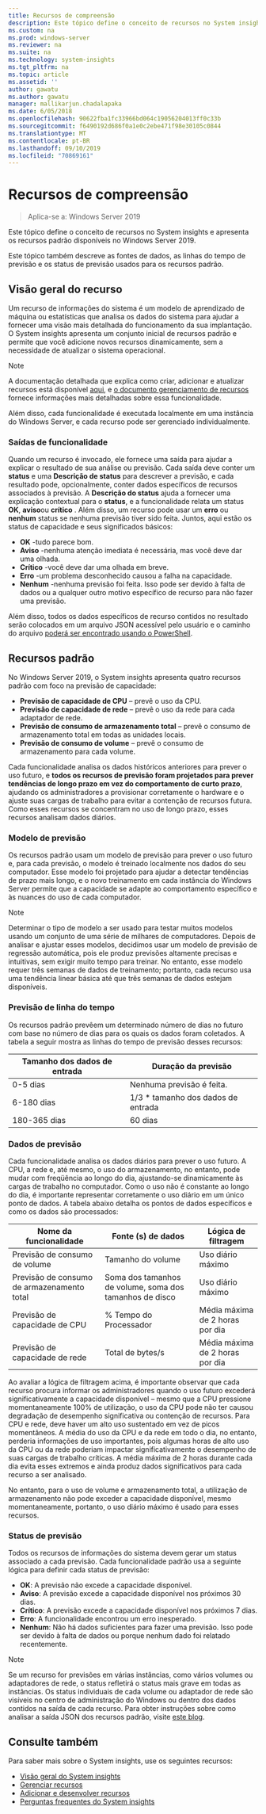 ```yaml
---
title: Recursos de compreensão
description: Este tópico define o conceito de recursos no System insights e apresenta os recursos padrão disponíveis no Windows Server 2019.
ms.custom: na
ms.prod: windows-server
ms.reviewer: na
ms.suite: na
ms.technology: system-insights
ms.tgt_pltfrm: na
ms.topic: article
ms.assetid: ''
author: gawatu
ms.author: gawatu
manager: mallikarjun.chadalapaka
ms.date: 6/05/2018
ms.openlocfilehash: 90622fba1fc33966bd064c19056204013ff0c33b
ms.sourcegitcommit: f6490192d686f0a1e0c2ebe471f98e30105c0844
ms.translationtype: MT
ms.contentlocale: pt-BR
ms.lasthandoff: 09/10/2019
ms.locfileid: "70869161"
---
```

# <a name="understanding-capabilities"></a>Recursos de compreensão

>Aplica-se a: Windows Server 2019

Este tópico define o conceito de recursos no System insights e apresenta os recursos padrão disponíveis no Windows Server 2019. 

Este tópico também descreve as fontes de dados, as linhas do tempo de previsão e os status de previsão usados para os recursos padrão. 

## <a name="capability-overview"></a>Visão geral do recurso
Um recurso de informações do sistema é um modelo de aprendizado de máquina ou estatísticas que analisa os dados do sistema para ajudar a fornecer uma visão mais detalhada do funcionamento da sua implantação. O System insights apresenta um conjunto inicial de recursos padrão e permite que você adicione novos recursos dinamicamente, sem a necessidade de atualizar o sistema operacional. 

>[!NOTE]
>A documentação detalhada que explica como criar, adicionar e atualizar recursos está disponível [aqui](adding-and-developing-capabilities.md), e [o documento gerenciamento de recursos](managing-capabilities.md) fornece informações mais detalhadas sobre essa funcionalidade.

Além disso, cada funcionalidade é executada localmente em uma instância do Windows Server, e cada recurso pode ser gerenciado individualmente.

### <a name="capability-outputs"></a>Saídas de funcionalidade
Quando um recurso é invocado, ele fornece uma saída para ajudar a explicar o resultado de sua análise ou previsão. Cada saída deve conter um **status** e uma **Descrição de status** para descrever a previsão, e cada resultado pode, opcionalmente, conter dados específicos de recursos associados à previsão. A **Descrição do status** ajuda a fornecer uma explicação contextual para o **status**, e a funcionalidade relata um status **OK**, **aviso**ou **crítico** . Além disso, um recurso pode usar um **erro** ou **nenhum** status se nenhuma previsão tiver sido feita. Juntos, aqui estão os status de capacidade e seus significados básicos: 

- **OK** -tudo parece bom.
- **Aviso** -nenhuma atenção imediata é necessária, mas você deve dar uma olhada. 
- **Crítico** -você deve dar uma olhada em breve. 
- **Erro** -um problema desconhecido causou a falha na capacidade. 
- **Nenhum** -nenhuma previsão foi feita. Isso pode ser devido à falta de dados ou a qualquer outro motivo específico de recurso para não fazer uma previsão. 

Além disso, todos os dados específicos de recurso contidos no resultado serão colocados em um arquivo JSON acessível pelo usuário e o caminho do arquivo [poderá ser encontrado usando o PowerShell](https://docs.microsoft.com/windows-server/manage/system-insights/managing-capabilities#retrieving-capability-results). 

## <a name="default-capabilities"></a>Recursos padrão
No Windows Server 2019, o System insights apresenta quatro recursos padrão com foco na previsão de capacidade:

- **Previsão de capacidade de CPU** – prevê o uso da CPU. 
- **Previsão de capacidade de rede** – prevê o uso da rede para cada adaptador de rede. 
- **Previsão de consumo de armazenamento total** – prevê o consumo de armazenamento total em todas as unidades locais. 
- **Previsão de consumo de volume** – prevê o consumo de armazenamento para cada volume.

Cada funcionalidade analisa os dados históricos anteriores para prever o uso futuro, e **todos os recursos de previsão foram projetados para prever tendências de longo prazo em vez do comportamento de curto prazo**, ajudando os administradores a provisionar corretamente o hardware e o ajuste suas cargas de trabalho para evitar a contenção de recursos futura. Como esses recursos se concentram no uso de longo prazo, esses recursos analisam dados diários. 

### <a name="forecasting-model"></a>Modelo de previsão
Os recursos padrão usam um modelo de previsão para prever o uso futuro e, para cada previsão, o modelo é treinado localmente nos dados do seu computador. Esse modelo foi projetado para ajudar a detectar tendências de prazo mais longo, e o novo treinamento em cada instância do Windows Server permite que a capacidade se adapte ao comportamento específico e às nuances do uso de cada computador.

>[!NOTE]
>Determinar o tipo de modelo a ser usado para testar muitos modelos usando um conjunto de uma série de milhares de computadores. Depois de analisar e ajustar esses modelos, decidimos usar um modelo de previsão de regressão automática, pois ele produz previsões altamente precisas e intuitivas, sem exigir muito tempo para treinar. No entanto, esse modelo requer três semanas de dados de treinamento; portanto, cada recurso usa uma tendência linear básica até que três semanas de dados estejam disponíveis.

### <a name="forecasting-timelines"></a>Previsão de linha do tempo
Os recursos padrão prevêem um determinado número de dias no futuro com base no número de dias para os quais os dados foram coletados. A tabela a seguir mostra as linhas do tempo de previsão desses recursos:

| Tamanho dos dados de entrada | Duração da previsão |
| --------------- | --------------- |
| 0-5 dias | Nenhuma previsão é feita. |
| 6-180 dias | 1/3 * tamanho dos dados de entrada |
| 180-365 dias | 60 dias | 

### <a name="forecasting-data"></a>Dados de previsão
Cada funcionalidade analisa os dados diários para prever o uso futuro. A CPU, a rede e, até mesmo, o uso do armazenamento, no entanto, pode mudar com freqüência ao longo do dia, ajustando-se dinamicamente às cargas de trabalho no computador. Como o uso não é constante ao longo do dia, é importante representar corretamente o uso diário em um único ponto de dados. A tabela abaixo detalha os pontos de dados específicos e como os dados são processados:


| Nome da funcionalidade | Fonte (s) de dados | Lógica de filtragem |
| --------------- | -------------- | ---------------- |
 Previsão de consumo de volume          | Tamanho do volume                    | Uso diário máximo              
 Previsão de consumo de armazenamento total   | Soma dos tamanhos de volume, soma dos tamanhos de disco              | Uso diário máximo             
 Previsão de capacidade de CPU                | % Tempo do Processador  | Média máxima de 2 horas por dia   
 Previsão de capacidade de rede         | Total de bytes/s         | Média máxima de 2 horas por dia  

Ao avaliar a lógica de filtragem acima, é importante observar que cada recurso procura informar os administradores quando o uso futuro excederá significativamente a capacidade disponível – mesmo que a CPU pressione momentaneamente 100% de utilização, o uso da CPU pode não ter causou degradação de desempenho significativa ou contenção de recursos. Para CPU e rede, deve haver um alto uso sustentado em vez de picos momentâneos. A média do uso da CPU e da rede em todo o dia, no entanto, perderia informações de uso importantes, pois algumas horas de alto uso da CPU ou da rede poderiam impactar significativamente o desempenho de suas cargas de trabalho críticas. A média máxima de 2 horas durante cada dia evita esses extremos e ainda produz dados significativos para cada recurso a ser analisado.

No entanto, para o uso de volume e armazenamento total, a utilização de armazenamento não pode exceder a capacidade disponível, mesmo momentaneamente, portanto, o uso diário máximo é usado para esses recursos. 

### <a name="forecasting-statuses"></a>Status de previsão
Todos os recursos de informações do sistema devem gerar um status associado a cada previsão. Cada funcionalidade padrão usa a seguinte lógica para definir cada status de previsão:
- **OK**: A previsão não excede a capacidade disponível.
- **Aviso**: A previsão excede a capacidade disponível nos próximos 30 dias. 
- **Crítico**: A previsão excede a capacidade disponível nos próximos 7 dias. 
- **Erro**: A funcionalidade encontrou um erro inesperado. 
- **Nenhum**: Não há dados suficientes para fazer uma previsão. Isso pode ser devido à falta de dados ou porque nenhum dado foi relatado recentemente.

>[!NOTE]
>Se um recurso for previsões em várias instâncias, como vários volumes ou adaptadores de rede, o status refletirá o status mais grave em todas as instâncias. Os status individuais de cada volume ou adaptador de rede são visíveis no centro de administração do Windows ou dentro dos dados contidos na saída de cada recurso. Para obter instruções sobre como analisar a saída JSON dos recursos padrão, visite [este blog](https://aka.ms/systeminsights-mitigationscripts). 


## <a name="see-also"></a>Consulte também
Para saber mais sobre o System insights, use os seguintes recursos:

- [Visão geral do System insights](overview.md)
- [Gerenciar recursos](managing-capabilities.md)
- [Adicionar e desenvolver recursos](adding-and-developing-capabilities.md)
- [Perguntas frequentes do System insights](faq.md)
